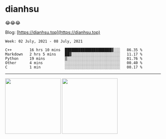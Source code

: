 
# dianhsu

:joy::joy::joy:

Blog: [https://dianhsu.top](https://dianhsu.top)

<!--START_SECTION:waka-->
```text
Week: 02 July, 2021 - 08 July, 2021

C++        16 hrs 10 mins  █████████████████████▓░░░   86.35 % 
Markdown   2 hrs 5 mins    ██▓░░░░░░░░░░░░░░░░░░░░░░   11.17 % 
Python     19 mins         ▒░░░░░░░░░░░░░░░░░░░░░░░░   01.76 % 
Other      4 mins          ░░░░░░░░░░░░░░░░░░░░░░░░░   00.40 % 
C          1 min           ░░░░░░░░░░░░░░░░░░░░░░░░░   00.17 % 
```
<!--END_SECTION:waka-->

---


<a href="https://github.com/dianhsu"><img src="https://github-readme-stats.vercel.app/api?username=dianhsu&count_private=true" height="180" /></a> <a href="https://github.com/dianhsu"><img src="https://github-readme-stats.vercel.app/api/top-langs/?username=dianhsu&langs_count=8&hide=html,css&layout=compact" height="180" /></a>
